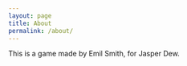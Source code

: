 ```yaml
---
layout: page
title: About
permalink: /about/
---
```


This is a game made by Emil Smith, for Jasper Dew.
